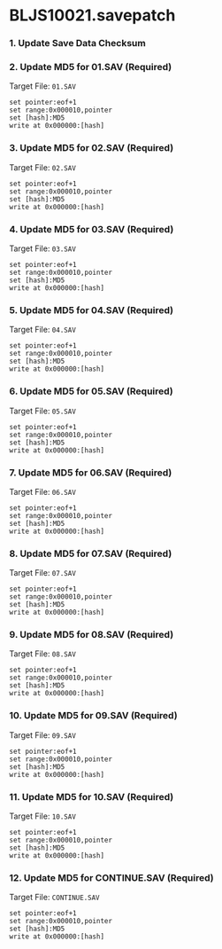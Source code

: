 # BLJS10021.savepatch

### 1.  Update Save Data Checksum
### 2. Update MD5 for 01.SAV (Required)

Target File: `01.SAV`

```
set pointer:eof+1
set range:0x000010,pointer
set [hash]:MD5
write at 0x000000:[hash]
```

### 3. Update MD5 for 02.SAV (Required)

Target File: `02.SAV`

```
set pointer:eof+1
set range:0x000010,pointer
set [hash]:MD5
write at 0x000000:[hash]
```

### 4. Update MD5 for 03.SAV (Required)

Target File: `03.SAV`

```
set pointer:eof+1
set range:0x000010,pointer
set [hash]:MD5
write at 0x000000:[hash]
```

### 5. Update MD5 for 04.SAV (Required)

Target File: `04.SAV`

```
set pointer:eof+1
set range:0x000010,pointer
set [hash]:MD5
write at 0x000000:[hash]
```

### 6. Update MD5 for 05.SAV (Required)

Target File: `05.SAV`

```
set pointer:eof+1
set range:0x000010,pointer
set [hash]:MD5
write at 0x000000:[hash]
```

### 7. Update MD5 for 06.SAV (Required)

Target File: `06.SAV`

```
set pointer:eof+1
set range:0x000010,pointer
set [hash]:MD5
write at 0x000000:[hash]
```

### 8. Update MD5 for 07.SAV (Required)

Target File: `07.SAV`

```
set pointer:eof+1
set range:0x000010,pointer
set [hash]:MD5
write at 0x000000:[hash]
```

### 9. Update MD5 for 08.SAV (Required)

Target File: `08.SAV`

```
set pointer:eof+1
set range:0x000010,pointer
set [hash]:MD5
write at 0x000000:[hash]
```

### 10. Update MD5 for 09.SAV (Required)

Target File: `09.SAV`

```
set pointer:eof+1
set range:0x000010,pointer
set [hash]:MD5
write at 0x000000:[hash]
```

### 11. Update MD5 for 10.SAV (Required)

Target File: `10.SAV`

```
set pointer:eof+1
set range:0x000010,pointer
set [hash]:MD5
write at 0x000000:[hash]
```

### 12. Update MD5 for CONTINUE.SAV (Required)

Target File: `CONTINUE.SAV`

```
set pointer:eof+1
set range:0x000010,pointer
set [hash]:MD5
write at 0x000000:[hash]
```

